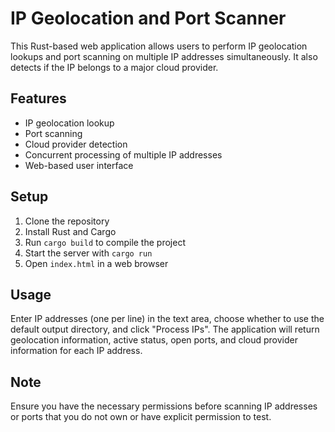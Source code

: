 # IP Geolocation and Port Scanner

This Rust-based web application allows users to perform IP geolocation lookups and port scanning on multiple IP addresses simultaneously. It also detects if the IP belongs to a major cloud provider.

## Features

- IP geolocation lookup
- Port scanning
- Cloud provider detection
- Concurrent processing of multiple IP addresses
- Web-based user interface

## Setup

1. Clone the repository
2. Install Rust and Cargo
3. Run `cargo build` to compile the project
4. Start the server with `cargo run`
5. Open `index.html` in a web browser

## Usage

Enter IP addresses (one per line) in the text area, choose whether to use the default output directory, and click "Process IPs". The application will return geolocation information, active status, open ports, and cloud provider information for each IP address.

## Note

Ensure you have the necessary permissions before scanning IP addresses or ports that you do not own or have explicit permission to test.
